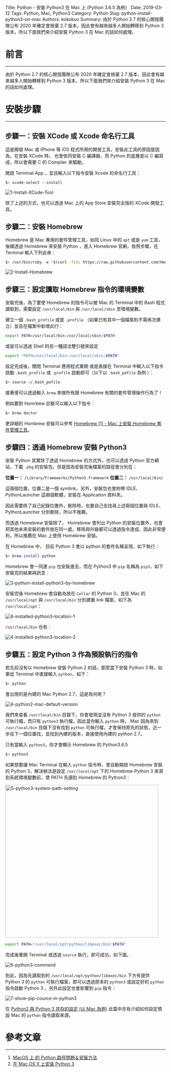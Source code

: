 Title: Python - 安裝 Python3 在 Mac 上 (Python 3.6.5 為例）
Date: 2019-03-12
Tags: Python, Mac, Python3
Category: Python
Slug: python-install-python3-on-mac
Authors: kokokuo
Summary: 由於 Python 2.7 的核心開發團隊公布 2020 年確定會捨棄 2.7 版本，因此會有越來越多人開始轉移到 Python 3 版本，所以下面我們來介紹安裝 Python 3 在 Mac 的話如何處理。


# 前言
---
由於 Python 2.7 的核心開發團隊公布 2020 年確定會捨棄 2.7 版本，因此會有越來越多人開始轉移到 Python 3 版本，所以下面我們來介紹安裝 Python 3 在 Mac 的話如何處理。

# 安裝步驟
---

## 步驟一：安裝 XCode 或 Xcode 命名行工具
這是開發 Mac 或 iPhone 等 iOS 程式所用的開發工具，安裝此工具的原因是因為，在安裝 XCode 時， 也會依同安裝 C 編譯器，而 Python 的底層是以 C 編寫成，所以會需要 C 的 Compiler 來驅動。

開啟 Terminal App ，並且輸入以下指令安裝 Xcode 的命名行工具：

```bash
$> xcode-select --install
```

<img src="../images/20190312-python-install-python3-on-mac/1-Install-XCode-Tool.png" alt="1-Install-XCode-Tool" />

除了上述的方式，也可以透過 Mac 上的 App Store 安裝完全版的 XCode 開發工具。

## 步驟二：安裝 Homebrew 
Homebrew 是 Mac 專用的套件管理工具，如同 Linux 中的 `apt` 或是 `yum` 工具，後續透過 Homebrew 來安裝 Python ，進入 Homebrew 官網，依照步驟，在 Terminal 輸入下列此串：

```bash
$> /usr/bin/ruby -e "$(curl -fsSL https://raw.githubusercontent.com/Homebrew/install/master/install)"
```

<img src="../images/20190312-python-install-python3-on-mac/2-Install-Homebrew.png" alt="2-Install-Homebrew"/>

## 步驟三：設定讀取 Homebrew 指令的環境變數

安裝完後，為了要使 Homebrew 的指令可以被 Mac 的 Terminal 中的 Bash 程式讀取到，需要設定 `/usr/local/bin` 與 `/usr/local/sbin` 至環境變數。

建立一個 `.bash_profile` 或是 `.profile` （如果已有其中一個檔案則不需再次建立）並且在檔案中新增此行：

```bash
export PATH=/usr/local/bin:/usr/local/sbin:$PATH
```

或是可以透過 Shell 的另一種語法雙引號來設定

```bash
export "PATH=/usr/local/bin:/usr/local/sbin:$PATH"
```

設定完成後，關閉 Terminal 應用程式重開 或是直接在 Terminal 中輸入以下指令啟動 `.bash_profile` 或 `.profile` 啟動即可（以下以 `.bash_pofile` 為例 ）：

```bash
$> source ~/.bash_pofile
```

接著便可以透過輸入 `brew` 來做所有跟 Homebrew 有關的套件管理操作行為了！ 

例如要對 Homrbew 診斷可以輸入以下指令：

```bash
$> brew doctor
```

更詳細的 Hombrew 安裝可以參考 [Homebrew (1) - Mac 上安裝 Homebrew 套件管理工具]({filename}/posts/20190306-mac-install-homebrew.md)。

## 步驟四：透過 Homebrew 安裝 Python3
安裝 Python 其實除了透過 Homebrew 的方式外，也可以透過 Python 官方網站，下載 `.pkg` 的安裝包，但是因為安裝完後檔案的路徑會分別在：

**位置一：** `/Library/Frameworks/Python3.framework`
**位置二：** `/usr/local/bin/`

這兩個位置，位置二是一個 symlink。另外，安裝包也會附帶 IDLE、PythonLauncher 這兩個軟體，安裝在 Application 資料夾。

因此需要除了自己紀錄位置外，刪除時，也要自己去找尋上述兩個位置與 IDLE、PythonLauncher 分別刪除，所以不推薦。

而透過 Homebrew 安裝除了， Homebrew 會列出 Python 的安裝位置外，也會把其他未來安裝的套件放在同一處，移除與升級都可以透過指令達成，因此非常便利，所以推薦在 Mac 上使用 Homebrew 安裝。

在 Homebrew 中， 目前 Python 3 會以 python 的套件名稱呈現，如下執行：

```bash
$> brew install python
```

Homebrew 會一同連 `pip` 也安裝進去，而在 Python3 中 `pip` 名稱為 `pip3`，如下安裝完的結果與訊息：

<img src="../images/20190312-python-install-python3-on-mac/3-python-install-python3-by-homebrew.png" alt="3-python-install-python3-by-homebrew"/>

安裝完後 Homebrew 會自動為放在 `Cellar` 的 Python 3，並在 Mac 的 `/usr/local/opt` 與 `/usr/local/bin` 分別建置 link 檔案，如下為 `/usr/local/opt`：

<img src="../images/20190312-python-install-python3-on-mac/4-installed-python3-location-1.png" alt="4-installed-python3-location-1"/>

`/usr/local/bin` 也有：

<img src="../images/20190312-python-install-python3-on-mac/4-installed-python3-location-2.png" alt="4-installed-python3-location-2"/>

## 步驟五：設定 Python 3 作為預設執行的指令
若先前沒有以 Homebrew 安裝 Python 2 的話，那麼當下安裝 Python 3 時，如果從 Terminal 中直接輸入 `python`，如下：

```bash
$> python 
```

會出現的是內建的 Mac Python 2.7，這是為何呢？

<img src="../images/20190312-python-install-python3-on-mac/4-python2-mac-default-version.png" alt="4-python2-mac-default-version"/>

我們來查看 `/usr/local/bin` 目錄下，你會發現並沒有  Python 3 提供的  `python` 可執行檔，而只有 `python3` 執行檔，因此當你輸入 `python` 時， Mac 因為來到 `/usr/local/bin` 目錄下沒有找到 `python` 可執行檔，才會保持原先的狀態，近一步往下一個位置找，並找到內建的版本，直接使用內建的 python 2.7。

只有當輸入 `python3`，你才會顯示 Homebrew 的 Python3.6.5

```bash
$> python3
```

如果想要讓 Mac Terminal 在輸入 `python` 指令時，會自動開啟 Homebrew 安裝的 Python 3，解決辦法是設定 `/usr/local/opt` 下的 Homebrew Python 3 來源到系統環境變數前，使 PATH 先讀到 Homebrew 的 Python3：

<img src="../images/20190312-python-install-python3-on-mac/5-python3-system-path-setting.png" alt="5-python3-system-path-setting" width="480px"/>

```bash
export PATH="/usr/local/opt/python/libexec/bin:$PATH"
```

完成後重開 Terminal 或透過 `source` 執行，即可成功，如下圖。

<img src="../images/20190312-python-install-python3-on-mac/6-python3-command.png" alt="6-python3-command"/>

到此，因為先讀取到的 `/usr/local/opt/python/libexec/bin` 下方有提供 Python 3 的 `python` 可執行檔案，即可以透過原本的 `python3` 或設定好的 `python` 指令啟動 Python 3 。另外此設定也會影響到 `pip` 指令：

<img src="../images/20190312-python-install-python3-on-mac/7-show-pip-cource-in-python3.png" alt="7-show-pip-cource-in-python3"/>

在 [Python2 與 Python 3 共存的設定 (以 Mac 為例)]({filename}/posts/20190312-python2-python3-run-on-mac.md) 此篇中亦有介紹如何設定預設 Mac 的 `python` 指令讀取來源。


# 參考文章
---
1. [MacOS 上 的 Python 路徑問題＆安裝方法](https://medium.com/denix-daily/macos%E4%B8%8A%E7%9A%84python%E8%B7%AF%E5%BE%91%E5%95%8F%E9%A1%8C-%E5%AE%89%E8%A3%9D%E6%96%B9%E6%B3%95-a10c01cc42a)
2. [在 Mac OS X 上安装 Python 3](http://pythonguidecn.readthedocs.io/zh/latest/starting/install3/osx.html)
